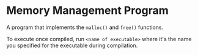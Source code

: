 # Memory Management Program
A program that implements the `malloc()` and `free()` functions.

To execute once compiled, run `<name of executable>` where it's the name you specified for the executable during compilation.
